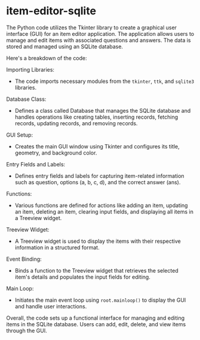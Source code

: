 # item-editor-sqlite

The Python code utilizes the Tkinter library to create a graphical user interface (GUI) for an item editor application. The application allows users to manage and edit items with associated questions and answers. The data is stored and managed using an SQLite database.

Here's a breakdown of the code:

Importing Libraries:
- The code imports necessary modules from the `tkinter`, `ttk`, and `sqlite3` libraries.

Database Class:
- Defines a class called Database that manages the SQLite database and handles operations like creating tables, inserting records, fetching records, updating records, and removing records.

GUI Setup:
- Creates the main GUI window using Tkinter and configures its title, geometry, and background color.

Entry Fields and Labels:
- Defines entry fields and labels for capturing item-related information such as question, options (a, b, c, d), and the correct answer (ans).

Functions:
- Various functions are defined for actions like adding an item, updating an item, deleting an item, clearing input fields, and displaying all items in a Treeview widget.

Treeview Widget:
- A Treeview widget is used to display the items with their respective information in a structured format.

Event Binding:
- Binds a function to the Treeview widget that retrieves the selected item's details and populates the input fields for editing.

Main Loop:
- Initiates the main event loop using `root.mainloop()` to display the GUI and handle user interactions.

Overall, the code sets up a functional interface for managing and editing items in the SQLite database. Users can add, edit, delete, and view items through the GUI.
